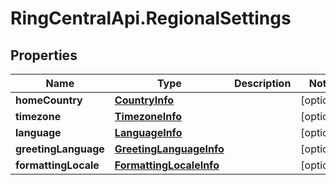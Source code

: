 # RingCentralApi.RegionalSettings

## Properties
Name | Type | Description | Notes
------------ | ------------- | ------------- | -------------
**homeCountry** | [**CountryInfo**](CountryInfo.md) |  | [optional] 
**timezone** | [**TimezoneInfo**](TimezoneInfo.md) |  | [optional] 
**language** | [**LanguageInfo**](LanguageInfo.md) |  | [optional] 
**greetingLanguage** | [**GreetingLanguageInfo**](GreetingLanguageInfo.md) |  | [optional] 
**formattingLocale** | [**FormattingLocaleInfo**](FormattingLocaleInfo.md) |  | [optional] 


